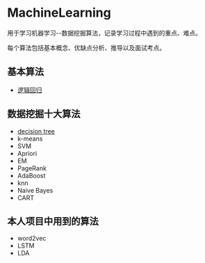 # MachineLearning
用于学习机器学习--数据挖掘算法，记录学习过程中遇到的重点、难点。

每个算法包括基本概念、优缺点分析、推导以及面试考点。

## 基本算法

- [逻辑回归](logistic%20regression/logistic%20regression.md)

## 数据挖掘十大算法

- [decision tree]()
- k-means
- SVM
- Apriori
- EM
- PageRank
- AdaBoost
- knn
- Naive Bayes
- CART

## 本人项目中用到的算法

- word2vec
- LSTM
- LDA